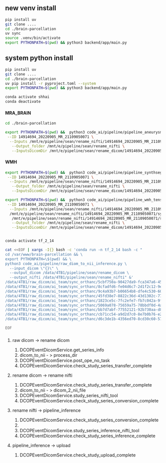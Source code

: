 ## new venv install

``` bash
pip install uv 
git clone ....
cd ./brain-parcellation
uv sync
source .venv/bin/activate
export PYTHONPATH=$(pwd) && python3 backend/app/main.py
```


## system python install

``` bash
pip install uv
git clone ....
cd ./brain-parcellation
uv pip install -r pyproject.toml --system
export PYTHONPATH=$(pwd) && python3 backend/app/main.py

conda activate shhai
conda deactivate
```

#### MRA_BRAIN 

```bash 
cd ./brain-parcellation

```

```bash 
export PYTHONPATH=$(pwd) &&  python3 code_ai/pipeline/pipeline_aneurysm_tensorflow.py \
 --ID 14914694_20220905_MR_21109050071 \
  --Inputs /mnt/e/pipeline/sean/rename_nifti/14914694_20220905_MR_21109050071/MRA_BRAIN.nii.gz \
   --Output_folder /mnt/e/pipeline/sean/rename_nifti \
   --InputsDicomDir /mnt/e/pipeline/sean/rename_dicom/14914694_20220905_MR_21109050071/MRA_BRAIN
```
#### WMH

```bash 
export PYTHONPATH=$(pwd) &&  python3 code_ai/pipeline/pipeline_synthseg_wmh_tensorflow.py \
 --ID 14914694_20220905_MR_21109050071 \
  --Inputs /mnt/e/pipeline/sean/rename_nifti/14914694_20220905_MR_21109050071/T2FLAIR_AXI.nii.gz \
   --Output_folder /mnt/e/pipeline/sean/rename_nifti \
   --InputsDicomDir /mnt/e/pipeline/sean/rename_dicom/14914694_20220905_MR_21109050071/T2FLAIR_AXI
```
```bash 
export PYTHONPATH=$(pwd) &&  python3 code_ai/pipeline/pipeline_wmh_tensorflow.py \
 --ID 14914694_20220905_MR_21109050071 \
  --Inputs /mnt/e/pipeline/sean/rename_nifti/14914694_20220905_MR_21109050071/T2FLAIR_AXI.nii.gz \
  /mnt/e/pipeline/sean/rename_nifti/14914694_20220905_MR_21109050071/synthseg_T2FLAIR_AXI_original_WMH_PVS.nii.gz \
   /mnt/e/pipeline/sean/rename_nifti/14914694_20220905_MR_21109050071/synthseg_T2FLAIR_AXI_original_synthseg5.nii.gz \
   --Output_folder /mnt/e/pipeline/sean/rename_nifti \
   --InputsDicomDir /mnt/e/pipeline/sean/rename_dicom/14914694_20220905_MR_21109050071/T2FLAIR_AXI
```
```bash 

conda activate tf_2_14

cat <<EOF | xargs -I{} bash -c 'conda run -n tf_2_14 bash -c "
cd /var/www/brain-parcellation && \
export PYTHONPATH=\$(pwd) && \
python3 code_ai/pipeline/raw_diom_to_nii_inference.py \
  --input_dicom \"{}\" \
  --output_dicom /data/4TB1/pipeline/sean/rename_dicom \
  --output_nifti /data/4TB1/pipeline/sean/rename_nifti" &' 
/data/4TB1/raw_dicom/ai_team/sync_orthanc/5cbf750a-90427da9-fca347a6-45ca1732-6893b6c6
/data/4TB1/raw_dicom/ai_team/sync_orthanc/8cfadfd6-fe04d6c7-2d1f2c12-9e852e40-ef6777c7
/data/4TB1/raw_dicom/ai_team/sync_orthanc/9c4a93b7-b06654b8-dfe4c530-607a39d1-b75f0672
/data/4TB1/raw_dicom/ai_team/sync_orthanc/45fd38e7-8822c36d-43d1302c-77d831de-d9dbc470
/data/4TB1/raw_dicom/ai_team/sync_orthanc/1823ce5c-7fc2efe7-fb7c042a-9fe3edea-0b1660d9
/data/4TB1/raw_dicom/ai_team/sync_orthanc/5069a078-75659a75-78bbdf0d-4adf4b42-d3981727
/data/4TB1/raw_dicom/ai_team/sync_orthanc/bb7d7abf-77552121-92b730aa-d874dfcb-1b026701
/data/4TB1/raw_dicom/ai_team/sync_orthanc/cb71cc54-a9d2d7c0-8e7b0b76-e222a8f5-50440dd4
/data/4TB1/raw_dicom/ai_team/sync_orthanc/d6c3de1b-4356ed70-8cd30c60-5751ea45-f52934c0

EOF

```

### 

1. raw dicom -> rename dicom 
   1. DCOPEventDicomService.get_series_info
   2. dicom_to_nii - > process_dir
   3. DCOPEventDicomService.post_ope_no_task 
   4. DCOPEventDicomService.check_study_series_transfer_complete

2. rename dicom -> rename nifti 
   1. DCOPEventDicomService.check_study_series_transfer_complete
   2. dicom_to_nii - > dicom_2_nii_file
   3. DCOPEventDicomService.study_series_nifti_tool 
   4. DCOPEventDicomService.check_study_series_conversion_complete
   
3. rename nifti -> pipeline_inference 
   1. DCOPEventDicomService.check_study_series_conversion_complete 
   2. 
   3. DCOPEventDicomService.study_series_inference_nifti_tool
   4. DCOPEventDicomService.check_study_series_inference_complete
4. pipeline_inference -> upload 
   1. DCOPEventDicomService.check_study_upload_complete 

